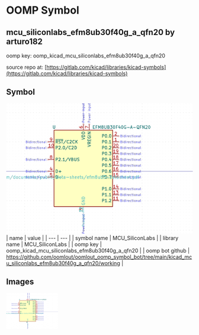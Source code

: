 # OOMP Symbol  
## mcu_siliconlabs_efm8ub30f40g_a_qfn20  by arturo182  
  
oomp key: oomp_kicad_mcu_siliconlabs_efm8ub30f40g_a_qfn20  
  
source repo at: [https://gitlab.com/kicad/libraries/kicad-symbols](https://gitlab.com/kicad/libraries/kicad-symbols)  
## Symbol  
  
[![working.png](working_600.png)](working.png)  
| name | value | 
| --- | --- | 
| symbol name | MCU_SiliconLabs | 
| library name | MCU_SiliconLabs | 
| oomp key | oomp_kicad_mcu_siliconlabs_efm8ub30f40g_a_qfn20 | 
| oomp bot github | https://github.com/oomlout/oomlout_oomp_symbol_bot/tree/main/kicad_mcu_siliconlabs_efm8ub30f40g_a_qfn20/working | 
## Images  
  
[![working.png](working_140.png)](working.png)  
